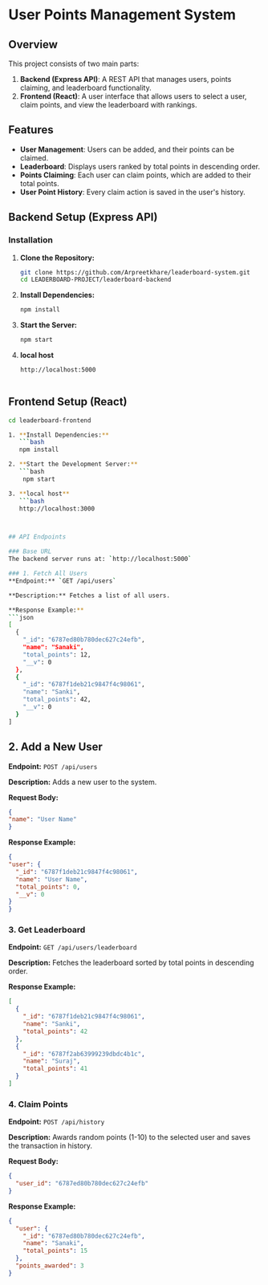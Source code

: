 # User Points Management System

## Overview
This project consists of two main parts:

1. **Backend (Express API)**: A REST API that manages users, points claiming, and leaderboard functionality.
2. **Frontend (React)**: A user interface that allows users to select a user, claim points, and view the leaderboard with rankings.

## Features
- **User Management**: Users can be added, and their points can be claimed.
- **Leaderboard**: Displays users ranked by total points in descending order.
- **Points Claiming**: Each user can claim points, which are added to their total points.
- **User Point History**: Every claim action is saved in the user's history.

  

## Backend Setup (Express API)


### Installation

1. **Clone the Repository:**
   ```bash
   git clone https://github.com/Arpreetkhare/leaderboard-system.git
   cd LEADERBOARD-PROJECT/leaderboard-backend

2. **Install Dependencies:**  
   ```bash
   npm install

3. **Start the Server:**
   ```bash
   npm start

 4. **local host**
    ```bash
    http://localhost:5000
    


## Frontend Setup (React)
```bash
cd leaderboard-frontend

1. **Install Dependencies:**
   ```bash
   npm install

2. **Start the Development Server:**
   ```bash
    npm start

3. **local host**
   ```bash
   http://localhost:3000



## API Endpoints

### Base URL
The backend server runs at: `http://localhost:5000`

### 1. Fetch All Users
**Endpoint:** `GET /api/users`

**Description:** Fetches a list of all users.

**Response Example:**
```json
[
  {
    "_id": "6787ed80b780dec627c24efb",
    "name": "Sanaki",
    "total_points": 12,
    "__v": 0
  },
  {
    "_id": "6787f1deb21c9847f4c98061",
    "name": "Sanki",
    "total_points": 42,
    "__v": 0
  }
]
```

## 2. Add a New User
**Endpoint:** `POST /api/users`

**Description:** Adds a new user to the system.

**Request Body:**
  ```json
  {
  "name": "User Name"
  }
```

**Response Example:**
  ```json
  {
  "user": {
    "_id": "6787f1deb21c9847f4c98061",
    "name": "User Name",
    "total_points": 0,
    "__v": 0
  }
}

```

### 3. Get Leaderboard  
**Endpoint:** `GET /api/users/leaderboard`  

**Description:** Fetches the leaderboard sorted by total points in descending order.  

**Response Example:**  
```json
[
  {
    "_id": "6787f1deb21c9847f4c98061",
    "name": "Sanki",
    "total_points": 42
  },
  {
    "_id": "6787f2ab63999239dbdc4b1c",
    "name": "Suraj",
    "total_points": 41
  }
]
```
### 4. Claim Points  
**Endpoint:** `POST /api/history`  

**Description:** Awards random points (1-10) to the selected user and saves the transaction in history.  

**Request Body:**  
```json
{
  "user_id": "6787ed80b780dec627c24efb"
}
```

**Response Example:**  
```json
{
  "user": {
    "_id": "6787ed80b780dec627c24efb",
    "name": "Sanaki",
    "total_points": 15
  },
  "points_awarded": 3
}
```





   
   

     

     
    

   

   


